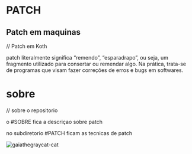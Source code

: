 # PATCH

## Patch em maquinas
// Patch em Koth

patch literalmente significa “remendo”, “esparadrapo”, ou seja, um fragmento utilizado para consertar 
ou remendar algo. Na prática, trata-se de programas que visam fazer correções de erros e bugs em softwares. 

# sobre
// sobre o repositorio

o #SOBRE fica a descriçao sobre patch

no subdiretorio #PATCH ficam as tecnicas de patch

![gaiathegraycat-cat](https://user-images.githubusercontent.com/68440743/234316169-1d59cda3-f643-4faf-956f-d701d4a49fad.gif)
